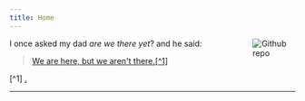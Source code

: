 ```yaml
---
title: Home
---
```


[<img src="https://simpleicons.org/icons/github.svg" style="max-width:15%;min-width:40px;float:right;" alt="Github repo" />](https://github.com/skagitstats)

I once asked my dad *are we there yet*? and he said: 

> [We are here, but we aren't there.[^1]](https://www.youtube.com/watch?v=D87SnJHxfS4)

[^1] [.](https://www.youtube.com/watch?v=X8aWBcPVPMo)

---
